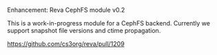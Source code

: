 Enhancement: Reva CephFS module v0.2

This is a work-in-progress module for a CephFS backend. Currently we support snapshot file versions and ctime propagation.

https://github.com/cs3org/reva/pull/1209

